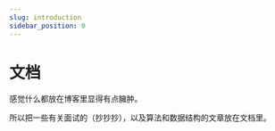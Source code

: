 ```yaml
---
slug: introduction
sidebar_position: 0
---
```




# 文档

感觉什么都放在博客里显得有点臃肿。

所以把一些有关面试的（抄抄抄），以及算法和数据结构的文章放在文档里。

